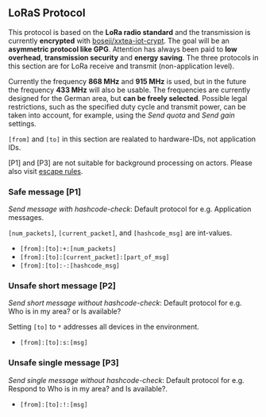 ## LoRaS Protocol

This protocol is based on the **LoRa radio standard** and the transmission is currently **encrypted** with [boseji/xxtea-iot-crypt](https://registry.platformio.org/libraries/boseji/xxtea-iot-crypt). The goal will be an **asymmetric protocol like GPG**. Attention has always been paid to **low overhead**, **transmission security** and **energy saving**. The three protocols in this section are for LoRa receive and transmit (non-application level).

Currently the frequency **868 MHz** and **915 MHz** is used, but in the future the frequency **433 MHz** will also be usable. The frequencies are currently designed for the German area, but **can be freely selected**. Possible legal restrictions, such as the specified duty cycle and transmit power, can be taken into account, for example, using the *Send quota* and *Send gain* settings.

`[from]` and `[to]` in this section are realated to hardware-IDs, not application IDs. 

\[P1\] and \[P3\] are not suitable for background processing on actors. Please also visit [escape rules](escape-rules.md).

### Safe message \[P1\]

*Send message with hashcode-check*: Default protocol for e.g. Application messages.

`[num_packets]`, `[current_packet]`, and `[hashcode_msg]` are int-values.

- `[from]:[to]:+:[num_packets]`
- `[from]:[to]:[current_packet]:[part_of_msg]`
- `[from]:[to]:-:[hashcode_msg]`

### Unsafe short message \[P2\]

*Send short message without hashcode-check*: Default protocol for e.g. Who is in my area? or Is available?

Setting `[to]` to `*` addresses all devices in the environment.

- `[from]:[to]:s:[msg]`

### Unsafe single message \[P3\]

*Send single message without hashcode-check*: Default protocol for e.g. Respond to Who is in my area? and Is available?.

- `[from]:[to]:!:[msg]`
